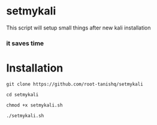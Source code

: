# setmykali
This script will setup small things after new kali installation
### it saves time
# Installation
```
git clone https://github.com/root-tanishq/setmykali
```
```
cd setmykali
```
```
chmod +x setmykali.sh
```
```
./setmykali.sh
```
